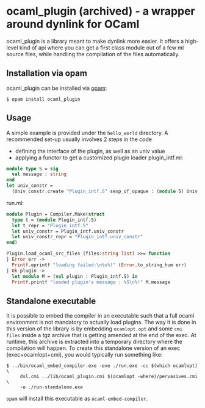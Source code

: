 ocaml_plugin (archived) - a wrapper around dynlink for OCaml
=================================================

ocaml_plugin is a library meant to make dynlink more easier. It offers
a high-level kind of api where you can get a first class module out of
a few ml source files, while handling the compilation of the files
automatically.

Installation via opam
---------------------

ocaml_plugin can be installed via [opam](http://opam.ocamlpro.com/):

    $ opam install ocaml_plugin

Usage
-----

A simple example is provided under the `hello_world` directory. A
recommended set-up usually involves 2 steps in the code
- defining the interface of the plugin, as well as an univ value
- applying a functor to get a customized plugin loader plugin_intf.ml:

```ocaml
module type S = sig
  val message : string
end
let univ_constr =
  (Univ_constr.create "Plugin_intf.S" sexp_of_opaque : (module S) Univ_constr.t)
```

run.ml:

```ocaml
module Plugin = Compiler.Make(struct
  type t = (module Plugin_intf.S)
  let t_repr = "Plugin_intf.S"
  let univ_constr = Plugin_intf.univ_constr
  let univ_constr_repr = "Plugin_intf.univ_constr"
end)
```

```ocaml
Plugin.load_ocaml_src_files (files:string list) >>= function
| Error err ->
  Printf.eprintf "loading failed:\n%s%!" (Error.to_string_hum err)
| Ok plugin ->
  let module M = (val plugin : Plugin_intf.S) in
  Printf.printf "loaded plugin's message : %S\n%!" M.message
```

Standalone executable
---------------------

It is possible to embed the compiler in an executable such that a full
ocaml environment is not mandatory to actually load plugins. The way
it is done in this version of the library is by embedding
`ocamlopt.opt` and some `cmi files` inside a tgz archive that is
getting amended at the end of the exec. At runtime, this archive is
extracted into a temporary directory where the compilation will
happen. To create this standalone version of an exec
(exec+ocamlopt+cmi), you would typically run something like:

    $ ../bin/ocaml_embed_compiler.exe -exe ./run.exe -cc $(which ocamlopt) \
         dsl.cmi ../lib/ocaml_plugin.cmi $(ocamlopt -where)/pervasives.cmi \
         -o ./run-standalone.exe

`opam` will install this executable as `ocaml-embed-compiler`.
